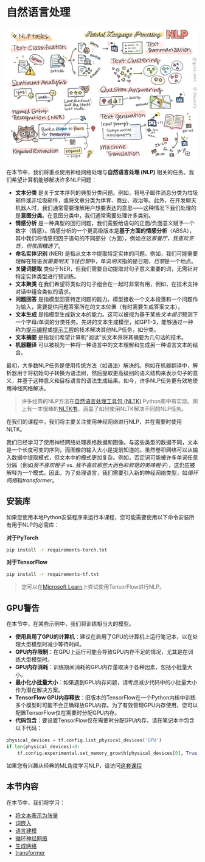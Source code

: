 # 自然语言处理

![NLP任务总结](../sketchnotes/ai-nlp.png)

在本节中，我们将重点使用神经网络处理与**自然语言处理 (NLP)** 相关的任务。我们希望计算机能够解决许多NLP问题：

* **文本分类** 是关于文本序列的典型分类问题。例如，将电子邮件消息分类为垃圾邮件或非垃圾邮件，或将文章分类为体育、商业、政治等。此外，在开发聊天机器人时，我们通常需要理解用户想要表达的意思——这种情况下我们处理的是**意图分类**。在意图分类中，我们通常需要处理许多类别。
* **情感分析** 是一种典型的回归问题，我们需要给语句的正面/负面意义赋予一个数字（情感）。情感分析的一个更高级版本是**基于方面的情感分析**（ABSA），其中我们将情感归因于语句的不同部分（方面），例如*在这家餐厅，我喜欢烹饪，但氛围糟透了*。
* **命名实体识别** (NER) 是指从文本中提取特定实体的问题。例如，我们可能需要理解在短语*我需要明天飞往巴黎*中，单词*明天*指的是日期，*巴黎*是一个地点。
* **关键词提取** 类似于NER，但我们需要自动提取对句子意义重要的词，无需针对特定实体类型进行预训练。
* **文本聚类** 在我们希望将类似的句子组合在一起时非常有用，例如，在技术支持对话中组合类似的请求。
* **问题回答** 是指模型回答特定问题的能力。模型接收一个文本段落和一个问题作为输入，需要提供问题答案所在的文本位置（有时需要生成答案文本）。
* **文本生成** 是指模型生成新文本的能力。这可以被视为基于某些*文本提示*预测下一个字母/单词的分类任务。先进的文本生成模型，如GPT-3，能够通过一种称为[提示编程](https://towardsdatascience.com/software-3-0-how-prompting-will-change-the-rules-of-the-game-a982fbfe1e0)或[提示工程](https://medium.com/swlh/openai-gpt-3-and-prompt-engineering-dcdc2c5fcd29)的技术解决其他NLP任务，如分类。
* **文本摘要** 是指我们希望计算机“阅读”长文本并将其摘要为几句话的技术。
* **机器翻译** 可以被视为一种将一种语言中的文本理解和生成另一种语言文本的结合。

最初，大多数NLP任务是使用传统方法（如语法）解决的。例如在机器翻译中，解析器用于将初始句子转换为语法树，然后提取更高级别的语义结构来表示句子的意义，并基于这种意义和目标语言的语法生成结果。如今，许多NLP任务更有效地使用神经网络解决。

> 许多经典的NLP方法在[自然语言处理工具包 (NLTK)](https://www.nltk.org) Python库中有实现。网上有一本很棒的[NLTK书](https://www.nltk.org/book/)，涵盖了如何使用NLTK解决不同的NLP任务。

在我们的课程中，我们将主要关注使用神经网络进行NLP，并在需要时使用NLTK。

我们已经学习了使用神经网络处理表格数据和图像。与这些类型的数据不同，文本是一个长度可变的序列，而图像的输入大小是提前知道的。虽然卷积网络可以从输入数据中提取模式，但文本中的模式更加复杂。例如，否定词可能被许多单词任意分隔（例如*我不喜欢橙子* vs. *我不喜欢那些大而色彩鲜艳的美味橙子*），这仍应被解释为一个模式。因此，为了处理语言，我们需要引入新的神经网络类型，如*循环网络*和*transformer*。

## 安装库

如果您使用本地Python安装程序来运行本课程，您可能需要使用以下命令安装所有用于NLP的必需库：

**对于PyTorch**
```bash
pip install -r requirements-torch.txt
```
**对于TensorFlow**
```bash
pip install -r requirements-tf.txt
```

> 您可以在[Microsoft Learn](https://docs.microsoft.com/learn/modules/intro-natural-language-processing-tensorflow/?WT.mc_id=academic-77998-cacaste)上尝试使用TensorFlow进行NLP。

## GPU警告

在本节中，在某些示例中，我们将训练相当大的模型。
* **使用启用了GPU的计算机**：建议在启用了GPU的计算机上运行笔记本，以在处理大型模型时减少等待时间。
* **GPU内存限制**：在GPU上运行可能会导致GPU内存不足的情况，尤其是在训练大型模型时。
* **GPU内存消耗**：训练期间消耗的GPU内存量取决于各种因素，包括小批量大小。
* **最小化小批量大小**：如果遇到GPU内存问题，请考虑减少代码中的小批量大小作为潜在解决方案。
* **TensorFlow GPU内存释放**：旧版本的TensorFlow在一个Python内核中训练多个模型时可能不会正确释放GPU内存。为了有效管理GPU内存使用，您可以配置TensorFlow仅在需要时分配GPU内存。
* **代码包含**：要设置TensorFlow仅在需要时分配GPU内存，请在笔记本中包含以下代码：

```python
physical_devices = tf.config.list_physical_devices('GPU') 
if len(physical_devices)>0:
    tf.config.experimental.set_memory_growth(physical_devices[0], True) 
```

如果您有兴趣从经典的ML角度学习NLP，请访问[这套课程](https://github.com/microsoft/ML-For-Beginners/tree/main/6-NLP)

## 本节内容
在本节中，我们将学习：

* [将文本表示为张量](13-TextRep/README_chs.md)
* [词嵌入](14-Emdeddings/README_chs.md)
* [语言建模](15-LanguageModeling/README_chs.md)
* [循环神经网络](16-RNN/README_chs.md)
* [生成网络](17-GenerativeNetworks/README_chs.md)
* [transformer](18-Transformers/README_chs.md)